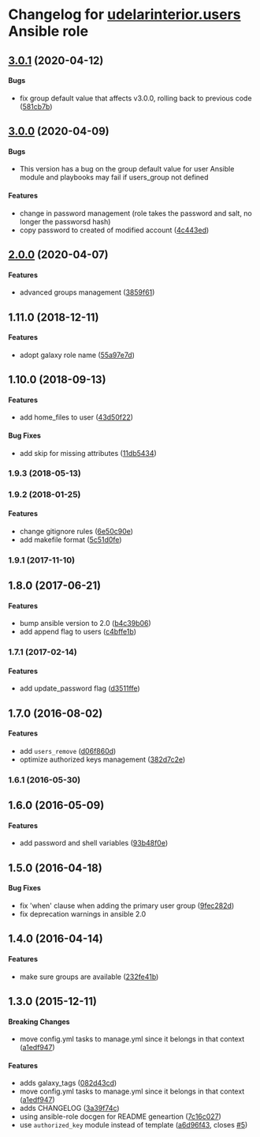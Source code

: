 # Changelog for [udelarinterior.users](https://galaxy.ansible.com/udelarinterior/users) Ansible role

<a name="3.0.1"></a>
## [3.0.1](https://github.com/UdelaRInterior/ansible-users/releases/tag/v3.0.1) (2020-04-12)

#### Bugs

* fix group default value that affects v3.0.0, rolling back to previous code ([581cb7b](https://github.com/UdelaRInterior/ansible-users/commit/581cb7be48b90ecfa62fa135e840fbf8cd761054)) 

<a name="3.0.0"></a>
## [3.0.0](https://github.com/UdelaRInterior/ansible-users/releases/tag/v3.0.0) (2020-04-09)

#### Bugs

* This version has a bug on the group default value for user Ansible module and playbooks may fail if users_group not defined  

#### Features

* change in password management (role takes the password and salt, no longer the passworsd hash)
* copy password to created of modified account ([4c443ed](https://github.com/UdelaRInterior/ansible-users/tree/4c443edc54ebd8e1645cc29cda8fbe1090baf172/))


<a name="2.0.0"></a>
## [2.0.0](https://github.com/UdelaRInterior/ansible-users/releases/tag/v2.0.0) (2020-04-07)

#### Features

* advanced groups management ([3859f61](https://github.com/UdelaRInterior/ansible-users/blob/3859f61c36c3659dbe8709ebf4422ba6bda2eb13/))

<a name="1.11.0"></a>
## 1.11.0 (2018-12-11)

#### Features

*   adopt galaxy role name ([55a97e7d](https://github.com/weareinteractive/ansible-users/commit/55a97e7da4444af230a1621e7cd68ed80ec41a3a))

<a name="1.10.0"></a>
## 1.10.0 (2018-09-13)

#### Features

*   add home_files to user ([43d50f22](https://github.com/weareinteractive/ansible-users/commit/43d50f2265958889b1f73dd4fd8da3fbaeb42d1b))

#### Bug Fixes

*   add skip for missing attributes ([11db5434](https://github.com/weareinteractive/ansible-users/commit/11db5434588e868b76d16404b242d2731333b966))

<a name="1.9.3"></a>
### 1.9.3 (2018-05-13)

<a name="1.9.2"></a>
### 1.9.2 (2018-01-25)

#### Features

*   change gitignore rules ([6e50c90e](https://github.com/weareinteractive/ansible-users/commit/6e50c90e2d7a43392492bb0a9e662dd5f3da6188))
*   add makefile format ([5c51d0fe](https://github.com/weareinteractive/ansible-users/commit/5c51d0fe1d99240a95dbfa791da62de3e2c57ab6))

<a name="1.9.1"></a>
### 1.9.1 (2017-11-10)

<a name="1.8.0"></a>
## 1.8.0 (2017-06-21)

#### Features

*   bump ansible version to 2.0 ([b4c39b06](https://github.com/weareinteractive/ansible-users/commit/b4c39b0653ac425a34b5162af0309465cd7284c8))
*   add append flag to users ([c4bffe1b](https://github.com/weareinteractive/ansible-users/commit/c4bffe1b7cc44d557b2b88ac1925f19c92f85f6d))

<a name="1.7.1"></a>
### 1.7.1 (2017-02-14)

#### Features

*   add update_password flag ([d3511ffe](https://github.com/weareinteractive/ansible-users/commit/d3511ffee448b691965ad4b976a7b32e7dc8824d))

<a name="1.7.0"></a>
## 1.7.0 (2016-08-02)

#### Features

*   add `users_remove` ([d06f860d](https://github.com/weareinteractive/ansible-users/commit/d06f860d064da9115331224ec16fcfe5db91fa82))
*   optimize authorized keys management ([382d7c2e](https://github.com/weareinteractive/ansible-users/commit/382d7c2e9f7edc987c2f8b0679fc27cdfdc9c6b6))

<a name="1.6.1"></a>
### 1.6.1 (2016-05-30)

<a name="1.6.0"></a>
## 1.6.0 (2016-05-09)

#### Features

*   add password and shell variables ([93b48f0e](https://github.com/weareinteractive/ansible-users/commit/93b48f0eb0e9c547717a5679f9dbc14a18d32b17))

<a name="1.5.0"></a>
## 1.5.0 (2016-04-18)

#### Bug Fixes

*   fix 'when' clause when adding the primary user group ([9fec282d](https://github.com/weareinteractive/ansible-users/commit/9fec282d4635eeb808837c4ce9ddfed25ce7bffd))
*   fix deprecation warnings in ansible 2.0

<a name="1.4.0"></a>
## 1.4.0 (2016-04-14)

#### Features

*   make sure groups are available ([232fe41b](https://github.com/weareinteractive/ansible-users/commit/232fe41b47372177492789e7a9f1ee5bb851de2e))

<a name="1.3.0"></a>
## 1.3.0 (2015-12-11)

#### Breaking Changes

*   move config.yml tasks to manage.yml since it belongs in that context ([a1edf947](https://github.com/weareinteractive/ansible-users/commit/a1edf94719275b4f204105807ee32d21dd3319d2))

#### Features

*   adds galaxy_tags ([082d43cd](https://github.com/weareinteractive/ansible-users/commit/082d43cd4cadbfacb9e6c57e54dfdf3d17f31db8))
*   move config.yml tasks to manage.yml since it belongs in that context ([a1edf947](https://github.com/weareinteractive/ansible-users/commit/a1edf94719275b4f204105807ee32d21dd3319d2))
*   adds CHANGELOG ([3a39f74c](https://github.com/weareinteractive/ansible-users/commit/3a39f74cb6ba1bea4fda7483122bae889ac6251e))
*   using ansible-role docgen for README geneartion ([7c16c027](https://github.com/weareinteractive/ansible-users/commit/7c16c02716a65af4e90916bf88bf0083a5a902d1))
*   use `authorized_key` module instead of template ([a6d96f43](https://github.com/weareinteractive/ansible-users/commit/a6d96f4358e601c9c634b43629e8e9304f0e395e), closes [#5](https://github.com/weareinteractive/ansible-users/issues/5))
